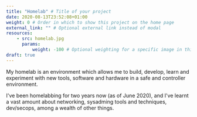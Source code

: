 ```yaml
---
title: "Homelab" # Title of your project
date: 2020-08-13T23:52:08+01:00
weight: 0 # Order in which to show this project on the home page
external_link: "" # Optional external link instead of modal
resources:
    - src: homelab.jpg
      params:
          weight: -100 # Optional weighting for a specific image in this project folder
draft: true
---
```

My homelab is an environment which allows me to build, develop, learn and experiment with new tools, software and hardware in a safe and controller environment. 

I've been homelabbing for two years now (as of June 2020), and I've learnt a vast amount about networking, sysadming tools and techniques, dev/secops, among a wealth of other things.
